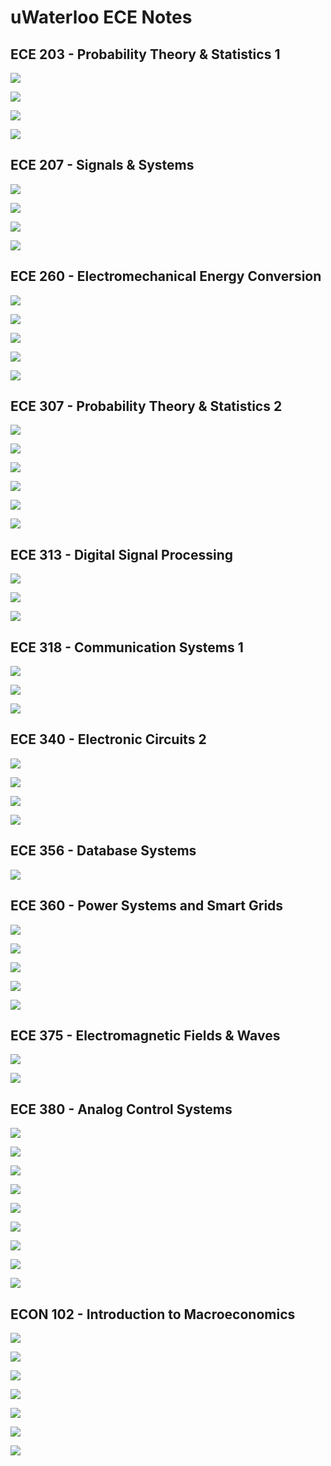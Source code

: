 # uWaterloo ECE Notes



## ECE 203 - Probability Theory & Statistics 1

<a href="Probability&Statistics/Combinations&Permutations" target="_blank" rel="noopener noreferrer">![](https://img.shields.io/badge/Probability%20&%20Statistics-Combinations%20%26%20Permutations-cyan)</a>

<a href="Probability&Statistics/Probability" target="_blank" rel="noopener noreferrer">![](https://img.shields.io/badge/Probability%20&%20Statistics-Probability-cyan)</a>

<a href="Probability&Statistics/DiscreteRandomVariables" target="_blank" rel="noopener noreferrer">![](https://img.shields.io/badge/Probability%20&%20Statistics-Discrete%20Random%20Variables-cyan)</a>

<a href="Probability&Statistics/ContinuousRandomVariables" target="_blank" rel="noopener noreferrer">![](https://img.shields.io/badge/Probability%20&%20Statistics-Continuous%20Random%20Variables-cyan)</a>



## ECE 207 -  Signals & Systems

<a href="Signals&Systems/Energy&Power" target="_blank" rel="noopener noreferrer">![](https://img.shields.io/badge/Signals%20%26%20Systems-Energy%20&%20Power-orange)</a>

<a href="Signals&Systems/LaplaceTransforms" target="_blank" rel="noopener noreferrer">![](https://img.shields.io/badge/Signals%20%26%20Systems-Laplace%20Transforms-orange)</a>

<a href="Signals&Systems/FourierSeries&Transforms" target="_blank" rel="noopener noreferrer">![](https://img.shields.io/badge/Signals%20%26%20Systems-Fourier%20Series%20&%20Transforms-orange)</a>

<a href="Signals&Systems/ZTransforms" target="_blank" rel="noopener noreferrer">![](https://img.shields.io/badge/Signals%20%26%20Systems-Z%20Transforms-orange)</a>



## ECE 260 - Electromechanical Energy Conversion

<a href="PowerSystems/ACPower" target="_blank" rel="noopener noreferrer">![](https://img.shields.io/badge/Power%20Systems-AC%20Power-goldenrod)</a>

<a href="PowerSystems/ThreePhaseCircuits" target="_blank" rel="noopener noreferrer">![](https://img.shields.io/badge/Power%20Systems-Three%20Phase%20Circuits-goldenrod)</a>

<a href="PowerSystems/MagneticCircuits" target="_blank" rel="noopener noreferrer">![](https://img.shields.io/badge/Power%20Systems-Magnetic%20Circuits-goldenrod)</a>

<a href="PowerSystems/Transformers" target="_blank" rel="noopener noreferrer">![](https://img.shields.io/badge/Power%20Systems-Transformers-goldenrod)</a>

<a href="PowerSystems/SynchronousMachines" target="_blank" rel="noopener noreferrer">![](https://img.shields.io/badge/Power%20Systems-Synchronous%20Machines-goldenrod)</a>



## ECE 307 - Probability Theory & Statistics 2

<a href="Probability&Statistics/Combinations&Permutations" target="_blank" rel="noopener noreferrer">![](https://img.shields.io/badge/Probability%20&%20Statistics-Combinations%20%26%20Permutations-cyan)</a>

<a href="Probability&Statistics/Probability" target="_blank" rel="noopener noreferrer">![](https://img.shields.io/badge/Probability%20&%20Statistics-Probability-cyan)</a>

<a href="Probability&Statistics/DescriptiveStatistics" target="_blank" rel="noopener noreferrer">![](https://img.shields.io/badge/Probability%20&%20Statistics-Descriptive%20Statistics-cyan)</a>

<a href="Probability&Statistics/DiscreteRandomVariables" target="_blank" rel="noopener noreferrer">![](https://img.shields.io/badge/Probability%20&%20Statistics-Discrete%20Random%20Variables-cyan)</a>

<a href="Probability&Statistics/ContinuousRandomVariables" target="_blank" rel="noopener noreferrer">![](https://img.shields.io/badge/Probability%20&%20Statistics-Continuous%20Random%20Variables-cyan)</a>

<a href="Probability&Statistics/BayesianStatistics" target="_blank" rel="noopener noreferrer">![](https://img.shields.io/badge/Probability%20&%20Statistics-Bayesian%20Statistics-cyan)</a>



## ECE 313 -  Digital Signal Processing

<a href="Signals&Systems/ZTransforms" target="_blank" rel="noopener noreferrer">![](https://img.shields.io/badge/Signals%20%26%20Systems-Z%20Transforms-orange)</a>

<a href="Signals&Systems/DiscreteTimeFourierTransforms" target="_blank" rel="noopener noreferrer">![](https://img.shields.io/badge/Signals%20%26%20Systems-Discrete%20Time%20Fourier%20Transforms-orange)</a>

<a href="Signals&Systems/DiscreteFourierTransforms" target="_blank" rel="noopener noreferrer">![](https://img.shields.io/badge/Signals%20%26%20Systems-Discrete%20Fourier%20Transforms-orange)</a>



## ECE 318 -  Communication Systems 1

<a href="Signals&Systems/Energy&Power" target="_blank" rel="noopener noreferrer">![](https://img.shields.io/badge/Signals%20%26%20Systems-Energy%20&%20Power-orange)</a>

<a href="Signals&Systems/FourierSeries&Transforms" target="_blank" rel="noopener noreferrer">![](https://img.shields.io/badge/Signals%20%26%20Systems-Fourier%20Series%20&%20Transforms-orange)</a>

<a href="AnalogCommunication/Autocorrelation&Crosscorrelation" target="_blank" rel="noopener noreferrer">![](https://img.shields.io/badge/Analog%20Communication-Autocorrelation%20&%20Crosscorrelation-pink)</a>



## ECE 340 - Electronic Circuits 2

<a href="Circuits/BJTs" target= "_blank" rel="noopener noreferrer">![](https://img.shields.io/badge/Circuits-BJTs-brightgreen)</a>

<a href="Circuits/MOSFETs" target= "_blank" rel="noopener noreferrer">![](https://img.shields.io/badge/Circuits-MOSFETs-brightgreen)</a>

<a href="Circuits/AnalysisOfTransistorAmplifiers" target="_blank" rel="noopener noreferrer">![](https://img.shields.io/badge/Circuits-Analysis%20Of%20Transistor%20Amplifiers-brightgreen)</a>

<a href="Circuits/IntegratedCircuitAmplifiers" target="_blank" rel="noopener noreferrer">![](https://img.shields.io/badge/Circuits-Integrated%20Circuit%20Amplifiers-brightgreen)</a>



## ECE 356 - Database Systems

<a href="DatabaseSystems/Normalization" target= "_blank" rel="noopener noreferrer">![](https://img.shields.io/badge/DatabaseSystems-Normalization-slateblue)</a>



## ECE 360 - Power Systems and Smart Grids

<a href="PowerSystems/ACPower" target="_blank" rel="noopener noreferrer">![](https://img.shields.io/badge/Power%20Systems-AC%20Power-goldenrod)</a>

<a href="PowerSystems/ThreePhaseCircuits" target="_blank" rel="noopener noreferrer">![](https://img.shields.io/badge/Power%20Systems-Three%20Phase%20Circuits-goldenrod)</a>

<a href="PowerSystems/MagneticCircuits" target="_blank" rel="noopener noreferrer">![](https://img.shields.io/badge/Power%20Systems-Magnetic%20Circuits-goldenrod)</a>

<a href="PowerSystems/Transformers" target="_blank" rel="noopener noreferrer">![](https://img.shields.io/badge/Power%20Systems-Transformers-goldenrod)</a>

<a href="PowerSystems/SynchronousMachines" target="_blank" rel="noopener noreferrer">![](https://img.shields.io/badge/Power%20Systems-Synchronous%20Machines-goldenrod)</a>



## ECE 375 - Electromagnetic Fields & Waves

<a href="ElectromagneticWaves/SteadyStateWaves" target="_blank" rel="noopener noreferrer">![](https://img.shields.io/badge/Electromagnetic%20Waves-Steady%20State%20Waves-yellow)</a>

<a href="ElectromagneticWaves/MaxwellsEquations" target="_blank" rel="noopener noreferrer">![](https://img.shields.io/badge/Electromagnetic%20Waves-Maxwells%20Equations-yellow)</a>



## ECE 380 -  Analog Control Systems

<a href="Signals&Systems/LaplaceTransforms" target="_blank" rel="noopener noreferrer">![](https://img.shields.io/badge/Signals%20%26%20Systems-Laplace%20Transforms-orange)</a>

<a href="ControlSystems/BodePlots" target="_blank" rel="noopener noreferrer">![](https://img.shields.io/badge/Control%20Systems-Bode%20Plots-blue)</a>

<a href="ControlSystems/FirstOrderSystems" target="_blank" rel="noopener noreferrer">![](https://img.shields.io/badge/Control%20Systems-First%20Order%20Systems-blue)</a>

<a href="ControlSystems/SecondOrderSystems" target="_blank" rel="noopener noreferrer">![](https://img.shields.io/badge/Control%20Systems-Second%20Order%20Systems-blue)</a>

<a href="ControlSystems/Stability" target="_blank" rel="noopener noreferrer">![](https://img.shields.io/badge/Control%20Systems-Stability-blue)</a>

<a href="ControlSystems/ReferenceTracking" target="_blank" rel="noopener noreferrer">![](https://img.shields.io/badge/Control%20Systems-Reference%20Tracking-blue)</a>

<a href="ControlSystems/RootLocus" target="_blank" rel="noopener noreferrer">![](https://img.shields.io/badge/Control%20Systems-Root%20Locus-blue)</a>

<a href="ControlSystems/Lead&LagCompensators" target="_blank" rel="noopener noreferrer">![](https://img.shields.io/badge/Control%20Systems-Lead%20&%20Lag%20Compensators-blue)</a>

<a href="ControlSystems/NyquistPlots" target="_blank" rel="noopener noreferrer">![](https://img.shields.io/badge/Control%20Systems-Nyquist%20Plots-blue)</a>



## ECON 102 - Introduction to Macroeconomics

<a href="Economics/GrowthRates" target="_blank" rel="noopener noreferrer">![](https://img.shields.io/badge/Economics-Growth%20Rates-darkred)</a>

<a href="Economics/TimeSeriesComponents" target="_blank" rel="noopener noreferrer">![](https://img.shields.io/badge/Economics-Time%20Series%20Components-darkred)</a>

<a href="Economics/IndexNumbers" target="_blank" rel="noopener noreferrer">![](https://img.shields.io/badge/Economics-Index%20Numbers-darkred)</a>

<a href="Economics/RealGDP" target="_blank" rel="noopener noreferrer">![](https://img.shields.io/badge/Economics-Real%20GDP-darkred)</a>

<a href="Economics/Inflation" target="_blank" rel="noopener noreferrer">![](https://img.shields.io/badge/Economics-Inflation-darkred)</a>

<a href="Economics/Unemployment" target="_blank" rel="noopener noreferrer">![](https://img.shields.io/badge/Economics-Unemployment-darkred)</a>

<a href="Economics/Inequality" target="_blank" rel="noopener noreferrer">![](https://img.shields.io/badge/Economics-Inequality-darkred)</a>
